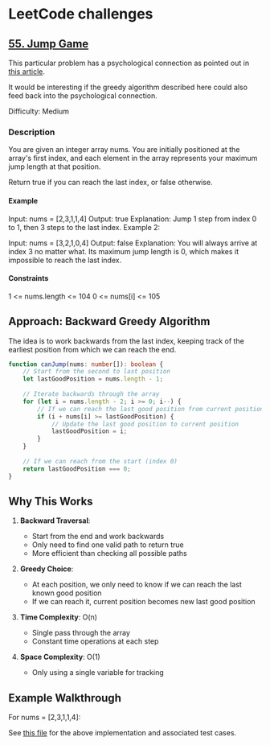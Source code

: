 # LeetCode challenges

## [55. Jump Game](https://leetcode.com/problems/jump-game/description/)

This particular problem has a psychological connection as pointed out in [this article](https://www.psychologytoday.com/us/blog/in-practice/202503/what-a-coding-puzzle-can-teach-us-about-reaching-our-goals?msockid=1801411dfd7f629a39cc5443fc5663e1).

It would be interesting if the greedy algorithm described here could also feed back into the psychological connection.

Difficulty: Medium

### Description

You are given an integer array nums. You are initially positioned at the array's first index, and each element in the array represents your maximum jump length at that position.

Return true if you can reach the last index, or false otherwise.

#### Example

Input: nums = [2,3,1,1,4]
Output: true
Explanation: Jump 1 step from index 0 to 1, then 3 steps to the last index.
Example 2:

Input: nums = [3,2,1,0,4]
Output: false
Explanation: You will always arrive at index 3 no matter what. Its maximum jump length is 0, which makes it impossible to reach the last index.

#### Constraints

1 <= nums.length <= 104
0 <= nums[i] <= 105

## Approach: Backward Greedy Algorithm

The idea is to work backwards from the last index, keeping track of the earliest position from which we can reach the end.

```typescript
function canJump(nums: number[]): boolean {
    // Start from the second to last position
    let lastGoodPosition = nums.length - 1;
    
    // Iterate backwards through the array
    for (let i = nums.length - 2; i >= 0; i--) {
        // If we can reach the last good position from current position
        if (i + nums[i] >= lastGoodPosition) {
            // Update the last good position to current position
            lastGoodPosition = i;
        }
    }
    
    // If we can reach from the start (index 0)
    return lastGoodPosition === 0;
}
```

## Why This Works

1. **Backward Traversal**: 
   - Start from the end and work backwards
   - Only need to find one valid path to return true
   - More efficient than checking all possible paths

2. **Greedy Choice**:
   - At each position, we only need to know if we can reach the last known good position
   - If we can reach it, current position becomes new last good position

3. **Time Complexity**: O(n)
   - Single pass through the array
   - Constant time operations at each step

4. **Space Complexity**: O(1)
   - Only using a single variable for tracking

## Example Walkthrough

For nums = [2,3,1,1,4]:

See [this file](./examples/javascript/vanilla-js/jump-game.js) for the above implementation and associated test cases.
